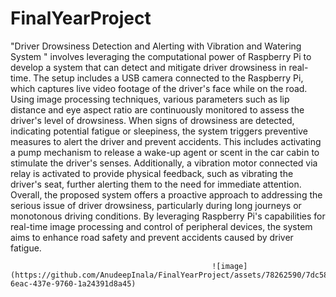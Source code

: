 # FinalYearProject

"Driver Drowsiness Detection and Alerting with Vibration and Watering System " involves leveraging the computational power of Raspberry Pi to develop a system that can detect and mitigate driver drowsiness in real-time. The setup includes a USB camera connected to the Raspberry Pi, which captures live video footage of the driver's face while on the road. Using image processing techniques, various parameters such as lip distance and eye aspect ratio are continuously monitored to assess the driver's level of drowsiness. When signs of drowsiness are detected, indicating potential fatigue or sleepiness, the system triggers
preventive measures to alert the driver and prevent accidents. This includes activating a pump mechanism to release a wake-up agent or scent in the car cabin to stimulate the driver's senses. Additionally, a vibration motor connected via relay is activated to provide physical feedback, such as vibrating the driver's seat, further alerting them to the need for immediate attention. Overall, the proposed system offers a proactive approach to addressing the serious issue of driver drowsiness, particularly during long journeys or monotonous driving conditions. By leveraging Raspberry Pi's capabilities for real-time image processing
and control of peripheral devices, the system aims to enhance road safety and prevent accidents caused by driver fatigue.

                                                 ![image](https://github.com/AnudeepInala/FinalYearProject/assets/78262590/7dc588d6-6eac-437e-9760-1a24391d8a45)
